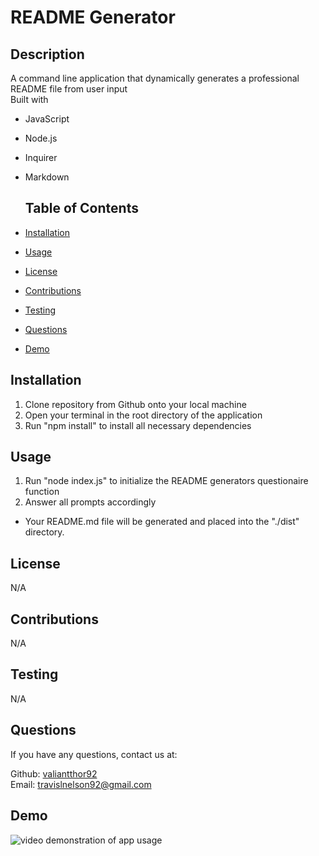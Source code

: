 # README Generator
## Description
 A command line application that dynamically generates a professional README file from user input <br /> 
 Built with <br /> 
 * JavaScript 
 * Node.js 
 * Inquirer 
 * Markdown 

   ## Table of Contents
  * [Installation](#installation)
  * [Usage](#usage)
  * [License](#license)
  * [Contributions](#contributions)
  * [Testing](#testing)
  * [Questions](#questions)
  * [Demo](#demo)
  

## Installation
1. Clone repository from Github onto your local machine
2. Open your terminal in the root directory of the application
3. Run "npm install" to install all necessary dependencies

## Usage
1. Run "node index.js" to initialize the README generators questionaire function
2. Answer all prompts accordingly
* Your README.md file will be generated and placed into the "./dist" directory. 

## License
N/A

## Contributions
N/A

## Testing
N/A

## Questions
If you have any questions, contact us at: <br />

Github: [valiantthor92](https://github.com/) <br />
Email: [travislnelson92@gmail.com](mailto:)
## Demo

![video demonstration of app usage](media/readme-walkthrough.gif)